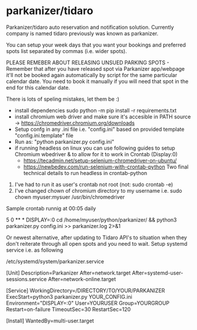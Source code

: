 # parkanizer/tidaro

Parkanizer/tidaro auto reservation and notification solution. Currently company is named tidaro previously was known as parkanizer.

You can setup your week days that you want your bookings and preferred spots list separated by commas (i.e. wider spots).

PLEASE REMEBER ABOUT RELEASING UNSUED PARKING SPOTS - Remember that after you have released spot via Parkanizer app/webpage it'll not be booked again automatically by script for the same particular calendar date. You need to book it manually if you will need that spot in the end for this calendar date.

There is lots of speling mistakes, let them be :)

- install dependencies sudo python -m pip install -r requirements.txt
- install chromium web driver and make sure it's accesible in PATH source -> <https://chromedriver.chromium.org/downloads>
- Setup confg in any .ini file i.e. "config.ini" based on provided template "config.ini.template" file
- Run as: "python parkanizer.py config.ini"
- if running headless on linux you can use following guides to setup Chromium wbedriver & to allow for it to work in Crontab (Display:0)
 	- <https://tecadmin.net/setup-selenium-chromedriver-on-ubuntu/>
 	- <https://newbedev.com/run-selenium-with-crontab-python>
Two final technical details to run headless in crontab-python
 1) I've had to run it as user's crontab not root (not: sudo crontab -e)
 2) I've changed chown of chromium directory to my username i.e. sudo chown myuser:mysuer /usr/bin/chromedriver

Sample crontab runnig at 00:05 daily
  
5 0 ** * DISPLAY=:0 cd /home/myuser/python/parkanizer/ && python3 parkanizer.py config.ini >> parkanizer.log 2>&1

Or newest alternative, after updating to Tidaro API's to situation when they don't reiterate through all open spots and you need to wait.
Setup systemd service i.e. as following

/etc/systemd/system/parkanizer.service

[Unit]
Description=Parkanizer
After=network.target
After=systemd-user-sessions.service
After=network-online.target

[Service]
WorkingDirectory=/DIRECTORY/TO/YOUR/PARKANIZER
ExecStart=python3 parkanizer.py YOUR_CONFIG.ini
Environment="DISPLAY=:0"
User=YOURUSER
Group=YOURGROUP
Restart=on-failure
TimeoutSec=30
RestartSec=120

[Install]
WantedBy=multi-user.target
